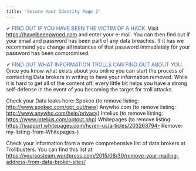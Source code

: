 ```yaml
---
title: 'Secure Your Identity Page 2'
---
```


<span style="color:#3b68bd">✔ FIND OUT IF YOU HAVE BEEN THE VICTIM OF A HACK.</span> Visit https://haveibeenpwned.com and enter your e-mail. You can then find out if your email and password has been part of any data breaches. If it has we recommend you change all instances of that password immediately for your password has been compromised.

<span style="color:#3b68bd">✔ FIND OUT WHAT INFORMATION TROLLS CAN FIND OUT ABOUT YOU.</span> Once you know what exists about you online you can start the process of contacting Data brokers in writing to have your information removed. While it is hard to get all of the content off, every little bit helps you have a strong self-defense in the event of you becoming the target for troll attacks. 

Check your Data leaks here:
Spokeo (to remove listing: http://www.spokeo.com/opt_out/new)
Anywho.com (to remove listing: http://www.anywho.com/help/privacy)
Intelius (to remove listing: https://www.intelius.com/optout.php)
Whitepages (to remove listing: https://support.whitepages.com/hc/en-us/articles/203263794-
Remove-my-listing-from-Whitepages-)

Check your information from a more comprehensive list of data brokers at Trollbusters. You can find this list at https://yoursosteam.wordpress.com/2015/08/30/remove-your-mailing-address-from-data-broker-sites/

